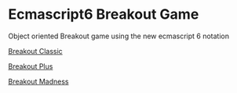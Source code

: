 # Ecmascript6 Breakout Game
Object oriented Breakout game using the new ecmascript 6 notation

[Breakout Classic](http://scriptingaway.com/ecmascript6/breakout.php)

[Breakout Plus](http://scriptingaway.com/ecmascript6/breakoutPlus.php)

[Breakout Madness](http://scriptingaway.com/ecmascript6/madness.php)
